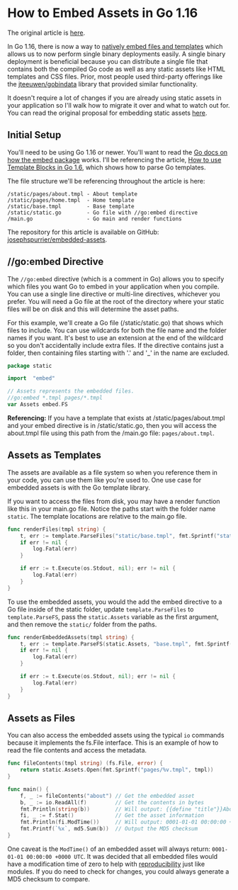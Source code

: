 # How to Embed Assets in Go 1.16

The original article is [here](https://www.josephspurrier.com/how-to-use-embedded-assets-in-go-1-16).

In Go 1.16, there is now a way to [natively embed files and templates](https://golang.org/pkg/embed/) which allows us to now perform single binary deployments easily. A single binary deployment is beneficial because you can distribute a single file that contains both the compiled Go code as well as any static assets like HTML templates and CSS files. Prior, most people used third-party offerings like the [jteeuwen/gobindata](https://github.com/jteeuwen/go-bindata) library that provided similar functionality. 

It doesn't require a lot of changes if you are already using static assets in your application so I'll walk how to migrate it over and what to watch out for. You can read the original proposal for embedding static assets [here](https://github.com/golang/go/issues/35950).

## Initial Setup
You'll need to be using Go 1.16 or newer. You'll want to read the [Go docs on how the embed package](https://golang.org/pkg/embed/) works. I'll be referencing the article, [How to use Template Blocks in Go 1.6](https://www.josephspurrier.com/how-to-use-template-blocks-in-go-1-6), which shows how to parse Go templates.

The file structure we'll be referencing throughout the article is here:

```
/static/pages/about.tmpl - About template
/static/pages/home.tmpl  - Home template
/static/base.tmpl        - Base template
/static/static.go        - Go file with //go:embed directive
/main.go                 - Go main and render functions
```

The repository for this article is available on GitHub: [josephspurrier/embedded-assets](https://github.com/josephspurrier/embedded-assets).

## //go:embed Directive
The `//go:embed` directive (which is a comment in Go) allows you to specify which files you want Go to embed in your application when you compile. You can use a single line directive or multi-line directives, whichever you prefer. You will need a Go file at the root of the directory where your static files will be on disk and this will determine the asset paths.

For this example, we'll create a Go file (/static/static.go) that shows which files to include. You can use wildcards for both the file name and the folder names if you want. It's best to use an extension at the end of the wildcard so you don't accidentally include extra files. If the directive contains just a folder, then containing files starting with '.' and '_' in the name are excluded.

```go
package static

import  "embed"

// Assets represents the embedded files.
//go:embed *.tmpl pages/*.tmpl
var Assets embed.FS
```

**Referencing:** If you have a template that exists at /static/pages/about.tmpl and your embed directive is in /static/static.go, then you will access the about.tmpl file using this path from the /main.go file: `pages/about.tmpl`.

## Assets as Templates
The assets are available as a file system so when you reference them in your code, you can use them like you're used to. One use case for embedded assets is with the Go template library.

If you want to access the files from disk, you may have a render function like this in your main.go file. Notice the paths start with the folder name `static`. The template locations are relative to the main.go file.

```go
func renderFiles(tmpl string) {
    t, err := template.ParseFiles("static/base.tmpl", fmt.Sprintf("static/pages/%v.tmpl", tmpl))
    if err != nil {
        log.Fatal(err)
    }

    if err := t.Execute(os.Stdout, nil); err != nil {
        log.Fatal(err)
    }
}
```

To use the embedded assets, you would the add the embed directive to a Go file inside of the static folder, update `template.ParseFiles` to `template.ParseFS`, pass the `static.Assets` variable as the first argument, and then remove the `static/` folder from the paths.

```go
func renderEmbeddedAssets(tmpl string) {
    t, err := template.ParseFS(static.Assets, "base.tmpl", fmt.Sprintf("pages/%v.tmpl", tmpl))
    if err != nil {
        log.Fatal(err)
    }

    if err := t.Execute(os.Stdout, nil); err != nil {
        log.Fatal(err)
    }
}
```

## Assets as Files
You can also access the embedded assets using the typical `io` commands because it implements the fs.File interface. This is an example of how to read the file contents and access the metadata.

```go
func fileContents(tmpl string) (fs.File, error) {
    return static.Assets.Open(fmt.Sprintf("pages/%v.tmpl", tmpl))
}

func main() {
    f, _ := fileContents("about") // Get the embedded asset
    b, _ := io.ReadAll(f)         // Get the contents in bytes
    fmt.Println(string(b))        // Will output: {{define "title"}}About{{end}}...
    fi, _ := f.Stat()             // Get the asset information
    fmt.Println(fi.ModTime())     // Will output: 0001-01-01 00:00:00 +0000 UTC
    fmt.Printf(`%x`, md5.Sum(b))  // Output the MD5 checksum
}
```

One caveat is the `ModTime()` of an embedded asset will always return: `0001-01-01 00:00:00 +0000 UTC`. It was decided that all embedded files would have a modification time of zero to help with [reproducibility](https://github.com/golang/go/issues/35950#issuecomment-666997865) just like modules. If you do need to check for changes, you could always generate a MD5 checksum to compare.